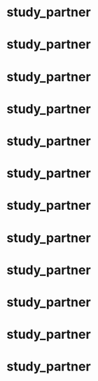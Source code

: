 # study_partner
# study_partner
# study_partner
# study_partner
# study_partner
# study_partner
# study_partner
# study_partner
# study_partner
# study_partner
# study_partner
# study_partner

